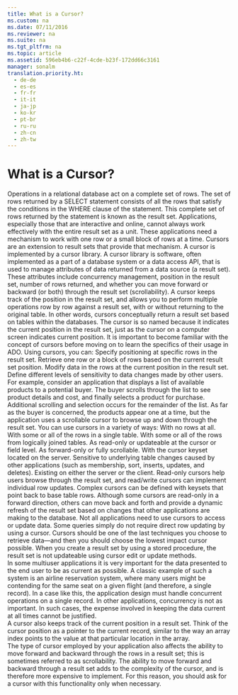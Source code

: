 ```yaml
---
title: What is a Cursor?
ms.custom: na
ms.date: 07/11/2016
ms.reviewer: na
ms.suite: na
ms.tgt_pltfrm: na
ms.topic: article
ms.assetid: 596eb4b6-c22f-4cde-b23f-172dd66c3161
manager: sonalm
translation.priority.ht: 
  - de-de
  - es-es
  - fr-fr
  - it-it
  - ja-jp
  - ko-kr
  - pt-br
  - ru-ru
  - zh-cn
  - zh-tw
---
```

# What is a Cursor?
<?xml version="1.0" encoding="utf-8"?>
<developerConceptualDocument xmlns="http://ddue.schemas.microsoft.com/authoring/2003/5" xmlns:xlink="http://www.w3.org/1999/xlink" xmlns:xsi="http://www.w3.org/2001/XMLSchema-instance" xsi:schemaLocation="http://ddue.schemas.microsoft.com/authoring/2003/5 http://dduestorage.blob.core.windows.net/ddueschema/developer.xsd">
  <introduction>
    <para>Operations in a relational database act on a complete set of rows. The set of rows returned by a SELECT statement consists of all the rows that satisfy the conditions in the WHERE clause of the statement. This complete set of rows returned by the statement is known as the result set. Applications, especially those that are interactive and online, cannot always work effectively with the entire result set as a unit. These applications need a mechanism to work with one row or a small block of rows at a time. Cursors are an extension to result sets that provide that mechanism.</para>
    <para>A cursor is implemented by a cursor library. A cursor library is software, often implemented as a part of a database system or a data access API, that is used to manage attributes of data returned from a data source (a result set). These attributes include concurrency management, position in the result set, number of rows returned, and whether you can move forward or backward (or both) through the result set (scrollability).</para>
    <para>A cursor keeps track of the position in the result set, and allows you to perform multiple operations row by row against a result set, with or without returning to the original table. In other words, cursors conceptually return a result set based on tables within the databases. The cursor is so named because it indicates the current position in the result set, just as the cursor on a computer screen indicates current position.</para>
    <para>It is important to become familiar with the concept of cursors before moving on to learn the specifics of their usage in ADO.</para>
    <para>Using cursors, you can:  </para>
    <list class="bullet">
      <listItem>
        <para>Specify positioning at specific rows in the result set.</para>
      </listItem>
      <listItem>
        <para>Retrieve one row or a block of rows based on the current result set position.</para>
      </listItem>
      <listItem>
        <para>Modify data in the rows at the current position in the result set.</para>
      </listItem>
      <listItem>
        <para>Define different levels of sensitivity to data changes made by other users.</para>
      </listItem>
    </list>
    <para>For example, consider an application that displays a list of available products to a potential buyer. The buyer scrolls through the list to see product details and cost, and finally selects a product for purchase. Additional scrolling and selection occurs for the remainder of the list. As far as the buyer is concerned, the products appear one at a time, but the application uses a scrollable cursor to browse up and down through the result set.</para>
    <para>You can use cursors in a variety of ways:  </para>
    <list class="bullet">
      <listItem>
        <para>With no rows at all.</para>
      </listItem>
      <listItem>
        <para>With some or all of the rows in a single table.</para>
      </listItem>
      <listItem>
        <para>With some or all of the rows from logically joined tables.</para>
      </listItem>
      <listItem>
        <para>As read-only or updateable at the cursor or field level.</para>
      </listItem>
      <listItem>
        <para>As forward-only or fully scrollable.</para>
      </listItem>
      <listItem>
        <para>With the cursor keyset located on the server.</para>
      </listItem>
      <listItem>
        <para>Sensitive to underlying table changes caused by other applications (such as membership, sort, inserts, updates, and deletes).</para>
      </listItem>
      <listItem>
        <para>Existing on either the server or the client.</para>
      </listItem>
    </list>
    <para>Read-only cursors help users browse through the result set, and read/write cursors can implement individual row updates. Complex cursors can be defined with keysets that point back to base table rows. Although some cursors are read-only in a forward direction, others can move back and forth and provide a dynamic refresh of the result set based on changes that other applications are making to the database.</para>
    <para>Not all applications need to use cursors to access or update data. Some queries simply do not require direct row updating by using a cursor. Cursors should be one of the last techniques you choose to retrieve data—and then you should choose the lowest impact cursor possible. When you create a result set by using a stored procedure, the result set is not updateable using cursor edit or update methods.</para>
  </introduction>
  <section>
    <title>Concurrency</title>
    <content>
      <para>In some multiuser applications it is very important for the data presented to the end user to be as current as possible. A classic example of such a system is an airline reservation system, where many users might be contending for the same seat on a given flight (and therefore, a single record). In a case like this, the application design must handle concurrent operations on a single record.</para>
      <para>In other applications, concurrency is not as important. In such cases, the expense involved in keeping the data current at all times cannot be justified.</para>
    </content>
  </section>
  <section>
    <title>Position</title>
    <content>
      <para>A cursor also keeps track of the current position in a result set. Think of the cursor position as a pointer to the current record, similar to the way an array index points to the value at that particular location in the array.</para>
    </content>
  </section>
  <section>
    <title>Scrollability</title>
    <content>
      <para>The type of cursor employed by your application also affects the ability to move forward and backward through the rows in a result set; this is sometimes referred to as scrollability. The ability to move forward <legacyItalic>and</legacyItalic> backward through a result set adds to the complexity of the cursor, and is therefore more expensive to implement. For this reason, you should ask for a cursor with this functionality only when necessary.</para>
    </content>
  </section>
  <relatedTopics />
</developerConceptualDocument>